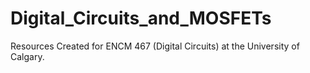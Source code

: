 # Digital_Circuits_and_MOSFETs
Resources Created for ENCM 467 (Digital Circuits) at the University of Calgary. 
